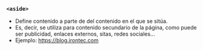 ### `<aside>`

- Define contenido a parte de del contenido en el que se sitúa. 
- Es, decir, se utiliza para contenido secundario de la página, como puede ser publicidad, enlaces externos, sitas, 
redes sociales...  
- Ejemplo: https://blog.irontec.com